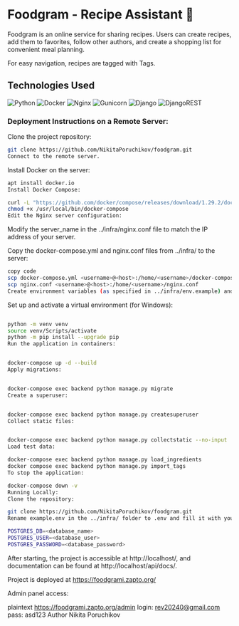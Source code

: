 # Foodgram - Recipe Assistant 🍲
Foodgram is an online service for sharing recipes. Users can create recipes, add them to favorites, follow other authors, and create a shopping list for convenient meal planning.

For easy navigation, recipes are tagged with Tags.

## Technologies Used
![Python](https://img.shields.io/badge/Python-3.9-3670A0?style=for-the-badge&logo=python&logoColor=yellow&labelColor=black)
![Docker](https://img.shields.io/badge/Docker-2496ED?style=for-the-badge&logo=docker&logoColor=white&labelColor=black)
![Nginx](https://img.shields.io/badge/Nginx-009639?style=for-the-badge&logo=nginx&logoColor=white&labelColor=black)
![Gunicorn](https://img.shields.io/badge/Gunicorn-298729?style=for-the-badge&logo=gunicorn&logoColor=white&labelColor=black)
![Django](https://img.shields.io/badge/Django-092E20?style=for-the-badge&logo=django&logoColor=white&labelColor=black)
![DjangoREST](https://img.shields.io/badge/DRF-ff1709?style=for-the-badge&logo=django&logoColor=white&labelColor=black)


### Deployment Instructions on a Remote Server:
Clone the project repository:


```sh
git clone https://github.com/NikitaPoruchikov/foodgram.git
Connect to the remote server.
```
Install Docker on the server:

```sh
apt install docker.io
Install Docker Compose:
```
```sh
curl -L "https://github.com/docker/compose/releases/download/1.29.2/docker-compose-$(uname -s)-$(uname -m)" -o /usr/local/bin/docker-compose
chmod +x /usr/local/bin/docker-compose
Edit the Nginx server configuration:
```
Modify the server_name in the ../infra/nginx.conf file to match the IP address of your server.

Copy the docker-compose.yml and nginx.conf files from ../infra/ to the server:

```sh
copy code
scp docker-compose.yml <username>@<host>:/home/<username>/docker-compose.yml
scp nginx.conf <username>@<host>:/home/<username>/nginx.conf
Create environment variables (as specified in ../infra/env.example) and add them to GitHub Actions Secrets.
```
Set up and activate a virtual environment (for Windows):

```sh

python -m venv venv
source venv/Scripts/activate
python -m pip install --upgrade pip
Run the application in containers:
```
```sh

docker-compose up -d --build
Apply migrations:
```
```sh

docker-compose exec backend python manage.py migrate
Create a superuser:
```
```sh

docker-compose exec backend python manage.py createsuperuser
Collect static files:
```
```sh

docker-compose exec backend python manage.py collectstatic --no-input
Load test data:
```
```sh
docker-compose exec backend python manage.py load_ingredients
docker compose exec backend python manage.py import_tags
To stop the application:
```
```sh
docker-compose down -v
Running Locally:
Clone the repository:
```
```sh
git clone https://github.com/NikitaPoruchikov/foodgram.git
Rename example.env in the ../infra/ folder to .env and fill it with your settings:
```
```sh
POSTGRES_DB=<database_name>
POSTGRES_USER=<database_user>
POSTGRES_PASSWORD=<database_password>
```
After starting, the project is accessible at http://localhost/, and documentation can be found at http://localhost/api/docs/.

Project is deployed at https://foodgrami.zapto.org/

Admin panel access:

plaintext
https://foodgrami.zapto.org/admin
login: rev20240@gmail.com
pass: asd123
Author
Nikita Poruchikov